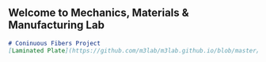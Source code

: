 ## Welcome to Mechanics, Materials & Manufacturing Lab

```markdown
# Coninuous Fibers Project
[Laminated Plate](https://github.com/m3lab/m3lab.github.io/blob/master/LamPlate.html) and ![Image](src)
```
